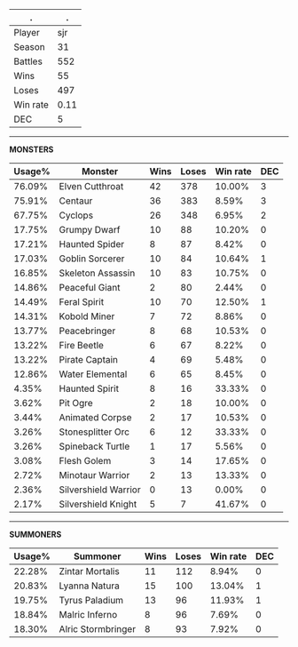 .|.
|-|-
Player|sjr
Season|31
Battles|552
Wins|55
Loses|497
Win rate|0.11
DEC|5

---
**MONSTERS**

Usage%|Monster|Wins|Loses|Win rate|DEC|
-|-|-|-|-|-|
76.09%|Elven Cutthroat|42|378|10.00%|3|
75.91%|Centaur|36|383|8.59%|3|
67.75%|Cyclops|26|348|6.95%|2|
17.75%|Grumpy Dwarf|10|88|10.20%|0|
17.21%|Haunted Spider|8|87|8.42%|0|
17.03%|Goblin Sorcerer|10|84|10.64%|1|
16.85%|Skeleton Assassin|10|83|10.75%|0|
14.86%|Peaceful Giant|2|80|2.44%|0|
14.49%|Feral Spirit|10|70|12.50%|1|
14.31%|Kobold Miner|7|72|8.86%|0|
13.77%|Peacebringer|8|68|10.53%|0|
13.22%|Fire Beetle|6|67|8.22%|0|
13.22%|Pirate Captain|4|69|5.48%|0|
12.86%|Water Elemental|6|65|8.45%|0|
4.35%|Haunted Spirit|8|16|33.33%|0|
3.62%|Pit Ogre|2|18|10.00%|0|
3.44%|Animated Corpse|2|17|10.53%|0|
3.26%|Stonesplitter Orc|6|12|33.33%|0|
3.26%|Spineback Turtle|1|17|5.56%|0|
3.08%|Flesh Golem|3|14|17.65%|0|
2.72%|Minotaur Warrior|2|13|13.33%|0|
2.36%|Silvershield Warrior|0|13|0.00%|0|
2.17%|Silvershield Knight|5|7|41.67%|0|

---
**SUMMONERS**

Usage%|Summoner|Wins|Loses|Win rate|DEC|
-|-|-|-|-|-|
22.28%|Zintar Mortalis|11|112|8.94%|0|
20.83%|Lyanna Natura|15|100|13.04%|1|
19.75%|Tyrus Paladium|13|96|11.93%|1|
18.84%|Malric Inferno|8|96|7.69%|0|
18.30%|Alric Stormbringer|8|93|7.92%|0|
